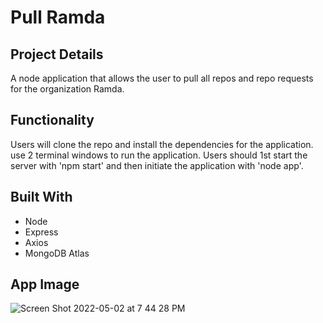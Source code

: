 # Pull Ramda

## Project Details
A node application that allows the user to pull all repos and repo requests for the organization Ramda.

## Functionality
Users will clone the repo and install the dependencies for the application. use 2 terminal windows to run the application. Users should 1st start the server with 'npm start' and then initiate the application with 'node app'.

## Built With
* Node
* Express
* Axios
* MongoDB Atlas

## App Image

![Screen Shot 2022-05-02 at 7 44 28 PM](https://user-images.githubusercontent.com/92187341/166343499-66415318-dc4c-45d4-bfff-4e2f33fabc08.png)





